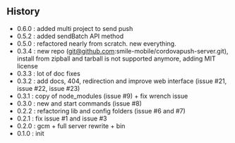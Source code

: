 ## History
- 0.6.0 : added multi project to send push
- 0.5.2 : added sendBatch API method
- 0.5.0 : refactored nearly from scratch. new everything.
- 0.3.4 : new repo (git@github.com:smile-mobile/cordovapush-server.git), install from zipball and tarball is not supported anymore, adding MIT license
- 0.3.3 : lot of doc fixes
- 0.3.2 : add docs, 404, redirection and improve web interface (issue #21, issue #22, issue #23)
- 0.3.1 : copy of node_modules (issue #9) + fix wrench issue
- 0.3.0 : new and start commands (issue #8)
- 0.2.2 : refactoring lib and config folders (issue #6 and #7)
- 0.2.1 : fix issue #1 and issue #3
- 0.2.0 : gcm + full server rewrite + bin
- 0.1.0 : init